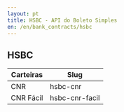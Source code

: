 ```yaml
---
layout: pt
title: HSBC - API do Boleto Simples
en: /en/bank_contracts/hsbc
---
```


## HSBC

| Carteiras                | Slug
| ------------------------ | ------------
| CNR                      | hsbc-cnr
| CNR Fácil                | hsbc-cnr-facil
